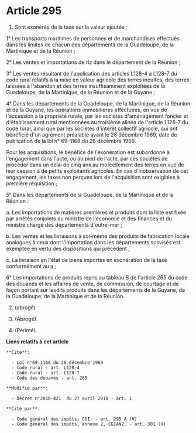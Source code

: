 # Article 295

1. Sont exonérés de la taxe sur la valeur ajoutée : 

1° Les transports maritimes de personnes et de marchandises effectués dans les limites de chacun des départements de la
Guadeloupe, de la Martinique et de la Réunion ; 

2° Les ventes et importations de riz dans le département de la Réunion ; 

3° Les ventes résultant de l'application des articles L128-4 à L128-7 du code rural relatifs à la mise en valeur agricole des
terres incultes, des terres laissées à l'abandon et des terres insuffisamment exploitées de la Guadeloupe, de la Martinique,
de la Réunion et de la Guyane ; 

4° Dans les départements de la Guadeloupe, de la Martinique, de la Réunion et de la Guyane, les opérations immobilières
effectuées, en vue de l'accession à la propriété rurale, par les sociétés d'aménagement foncier et d'établissement rural
mentionnées au troisième alinéa de l'article L128-7 du code rural, ainsi que par les sociétés d'intérêt collectif agricole,
qui ont bénéficié d'un agrément préalable avant le 28 décembre 1969, date de publication de la loi n° 69-1168 du 26 décembre
1969. 

Pour les acquisitions, le bénéfice de l'exonération est subordonné à l'engagement dans l'acte, ou au pied de l'acte, par ces
sociétés de procéder dans un délai de cinq ans au morcellement des terres en vue de leur cession à de petits exploitants
agricoles. En cas d'inobservation de cet engagement, les taxes non perçues lors de l'acquisition sont exigibles à première
réquisition ; 

5° Dans les départements de la Guadeloupe, de la Martinique et de la Réunion : 

a. Les importations de matières premières et produits dont la liste est fixée par arrêtés conjoints du ministre de l'économie
et des finances et du ministre chargé des départements d'outre-mer ; 

b. Les ventes et les livraisons à soi-même des produits de fabrication locale analogues à ceux dont l'importation dans les
départements susvisés est exemptée en vertu des dispositions qui précèdent ; 

c. La livraison en l'état de biens importés en exonération de la taxe conformément au a ; 

6° Les importations de produits repris au tableau B de l'article 265 du code des douanes et les affaires de vente, de
commission, de courtage et de façon portant sur lesdits produits dans les départements de la Guyane, de la Guadeloupe, de la
Martinique et de la Réunion. 

2. (abrogé) 

3. (Abrogé). 

4. (Périmé).

**Liens relatifs à cet article**

	**Cite**:

	  - Loi n°69-1168 du 26 décembre 1969
	  - Code rural - art. L128-4
	  - Code rural - art. L128-7
	  - Code des douanes - art. 265

	**Modifié par**:

	  - Décret n°2010-421  du 27 avril 2010 - art. 1

	**Cité par**:

	  - Code général des impôts, CGI. - art. 295 A (V)
	  - Code général des impôts, annexe 2, CGIAN2. - art. 301 (V)
